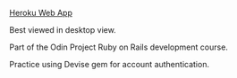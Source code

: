 [Heroku Web App](https://jdegrootlutzner-twitter-clone.herokuapp.com/)

Best viewed in desktop view.

Part of the Odin Project Ruby on Rails development course.

Practice using Devise gem for account authentication.
